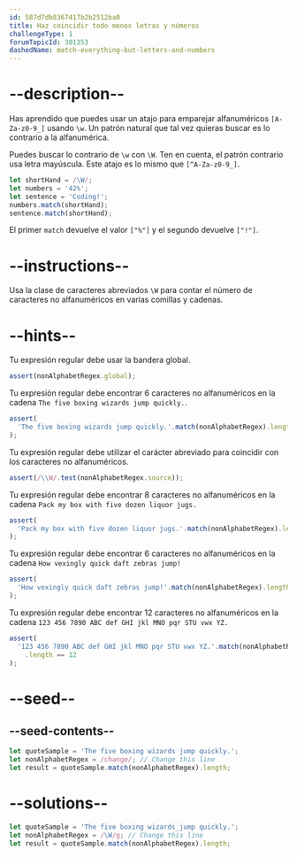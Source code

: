 ```yaml
---
id: 587d7db8367417b2b2512ba0
title: Haz coincidir todo menos letras y números
challengeType: 1
forumTopicId: 301353
dashedName: match-everything-but-letters-and-numbers
---
```


# --description--

Has aprendido que puedes usar un atajo para emparejar alfanuméricos `[A-Za-z0-9_]` usando `\w`. Un patrón natural que tal vez quieras buscar es lo contrario a la alfanumérica.

Puedes buscar lo contrario de `\w` con `\W`. Ten en cuenta, el patrón contrario usa letra mayúscula. Este atajo es lo mismo que `[^A-Za-z0-9_]`.

```js
let shortHand = /\W/;
let numbers = '42%';
let sentence = 'Coding!';
numbers.match(shortHand);
sentence.match(shortHand);
```

El primer `match` devuelve el valor `["%"]` y el segundo devuelve `["!"]`.

# --instructions--

Usa la clase de caracteres abreviados `\W` para contar el número de caracteres no alfanuméricos en varias comillas y cadenas.

# --hints--

Tu expresión regular debe usar la bandera global.

```js
assert(nonAlphabetRegex.global);
```

Tu expresión regular debe encontrar 6 caracteres no alfanuméricos en la cadena `The five boxing wizards jump quickly.`.

```js
assert(
  'The five boxing wizards jump quickly.'.match(nonAlphabetRegex).length == 6
);
```

Tu expresión regular debe utilizar el carácter abreviado para coincidir con los caracteres no alfanuméricos.

```js
assert(/\\W/.test(nonAlphabetRegex.source));
```

Tu expresión regular debe encontrar 8 caracteres no alfanuméricos en la cadena `Pack my box with five dozen liquor jugs.`

```js
assert(
  'Pack my box with five dozen liquor jugs.'.match(nonAlphabetRegex).length == 8
);
```

Tu expresión regular debe encontrar 6 caracteres no alfanuméricos en la cadena `How vexingly quick daft zebras jump!`

```js
assert(
  'How vexingly quick daft zebras jump!'.match(nonAlphabetRegex).length == 6
);
```

Tu expresión regular debe encontrar 12 caracteres no alfanuméricos en la cadena `123 456 7890 ABC def GHI jkl MNO pqr STU vwx YZ.`

```js
assert(
  '123 456 7890 ABC def GHI jkl MNO pqr STU vwx YZ.'.match(nonAlphabetRegex)
    .length == 12
);
```

# --seed--

## --seed-contents--

```js
let quoteSample = 'The five boxing wizards jump quickly.';
let nonAlphabetRegex = /change/; // Change this line
let result = quoteSample.match(nonAlphabetRegex).length;
```

# --solutions--

```js
let quoteSample = 'The five boxing wizards_jump quickly.';
let nonAlphabetRegex = /\W/g; // Change this line
let result = quoteSample.match(nonAlphabetRegex).length;
```
